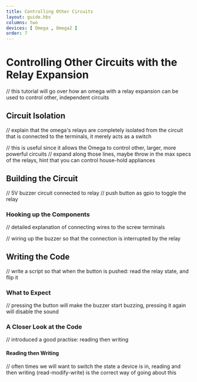 ```yaml
---
title: Controlling Other Circuits
layout: guide.hbs
columns: two
devices: [ Omega , Omega2 ]
order: 7
---
```


# Controlling Other Circuits with the Relay Expansion

// this tutorial will go over how an omega with a relay expansion can be used to control other, independent circuits

## Circuit Isolation

// explain that the omega's relays are completely isolated from the circuit that is connected to the terminals, it merely acts as a switch

// this is useful since it allows the Omega to control other, larger, more powerful circuits
//  expand along those lines, maybe throw in the max specs of the relays, hint that you can control house-hold appliances


## Building the Circuit

// 5V buzzer circuit connected to relay
// push button as gpio to toggle the relay

### Hooking up the Components

// detailed explanation of connecting wires to the screw terminals

// wiring up the buzzer so that the connection is interrupted by the relay



## Writing the Code

// write a script so that when the button is pushed: read the relay state, and flip it


### What to Expect

// pressing the button will make the buzzer start buzzing, pressing it again will disable the sound


### A Closer Look at the Code

// introduced a good practise: reading then writing

#### Reading then Writing

// often times we will want to switch the state a device is in, reading and then writing (read-modify-write) is the correct way of going about this
